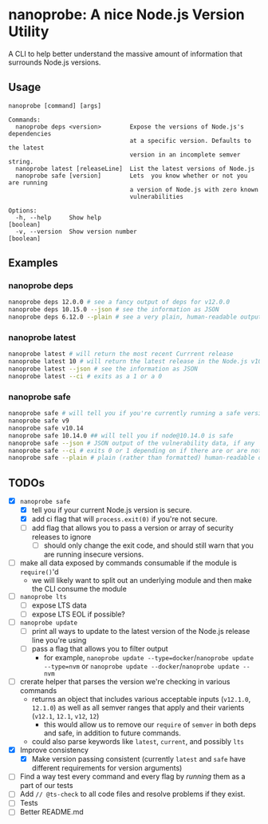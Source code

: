 # nanoprobe: A nice Node.js Version Utility

A CLI to help better understand the massive amount of information that surrounds Node.js versions.

## Usage

```text
nanoprobe [command] [args]

Commands:
  nanoprobe deps <version>        Expose the versions of Node.js's dependencies
                                  at a specific version. Defaults to the latest
                                  version in an incomplete semver string.
  nanoprobe latest [releaseLine]  List the latest versions of Node.js
  nanoprobe safe [version]        Lets  you know whether or not you are running
                                  a version of Node.js with zero known
                                  vulnerabilities

Options:
  -h, --help     Show help                                             [boolean]
  -v, --version  Show version number                                   [boolean]
```

## Examples

### nanoprobe deps

```bash
nanoprobe deps 12.0.0 # see a fancy output of deps for v12.0.0
nanoprobe deps 10.15.0 --json # see the information as JSON
nanoprobe deps 6.12.0 --plain # see a very plain, human-readable output rather than a fancy one
```

### nanoprobe latest

```bash
nanoprobe latest # will return the most recent Currrent release
nanoprobe latest 10 # will return the latest release in the Node.js v10.x release line
nanoprobe latest --json # see the information as JSON
nanoprobe latest --ci # exits as a 1 or a 0
```

### nanoprobe safe

```bash
nanoprobe safe # will tell you if you're currently running a safe version of Node.js or not
nanoprobe safe v9
nanoprobe safe v10.14
nanoprobe safe 10.14.0 ## will tell you if node@10.14.0 is safe
nanoprobe safe --json # JSON output of the vulnerability data, if any
nanoprobe safe --ci # exits 0 or 1 depending on if there are or are not vulnerabilities, respectively
nanoprobe safe --plain # plain (rather than formatted) human-readable output
```

## TODOs

- [x] `nanoprobe safe`
  - [x] tell you if your current Node.js version is secure.
  - [x] add ci flag that will `process.exit(0)` if you're not secure.
  - [ ] add flag that allows you to pass a version or array of security releases to ignore
    - [ ] should only change the exit code, and should still warn that you are running insecure versions.
- [ ] make all data exposed by commands consumable if the module is `require()`'d
  - we will likely want to split out an underlying module and then make the CLI consume the module
- [ ] `nanoprobe lts`
  - [ ] expose LTS data
  - [ ] expose LTS EOL if possible?
- [ ] `nanoprobe update`
  - [ ] print all ways to update to the latest version of the Node.js release line you're using
  - [ ] pass a flag that allows you to filter output
    - for example, `nanoprobe update --type=docker`/`nanoprobe update --type=nvm` or `nanoprobe update --docker`/`nanoprobe update --nvm`
- [ ] crerate helper that parses the version we're checking in various commands
  - returns an object that includes various acceptable inputs (`v12.1.0`, `12.1.0`) as well as all semver ranges that apply and their varients (`v12.1`, `12.1`, `v12`, `12`)
    - this would allow us to remove our `require` of `semver` in both deps and safe, in addition to future commands.
  - could also parse keywords like `latest`, `current`, and possibly `lts`
- [x] Improve consistency
  - [x] Make version passing consistent (currently `latest` and `safe` have different requirements for version arguments)
- [ ] Find a way test every command and every flag by _running_ them as a part of our tests
- [ ] Add `// @ts-check` to all code files and resolve problems if they exist.
- [ ] Tests
- [ ] Better README.md

